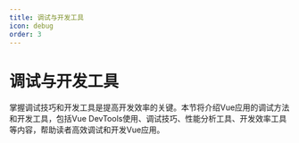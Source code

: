 ```yaml
---
title: 调试与开发工具
icon: debug
order: 3
---
```


# 调试与开发工具

掌握调试技巧和开发工具是提高开发效率的关键。本节将介绍Vue应用的调试方法和开发工具，包括Vue DevTools使用、调试技巧、性能分析工具、开发效率工具等内容，帮助读者高效调试和开发Vue应用。
